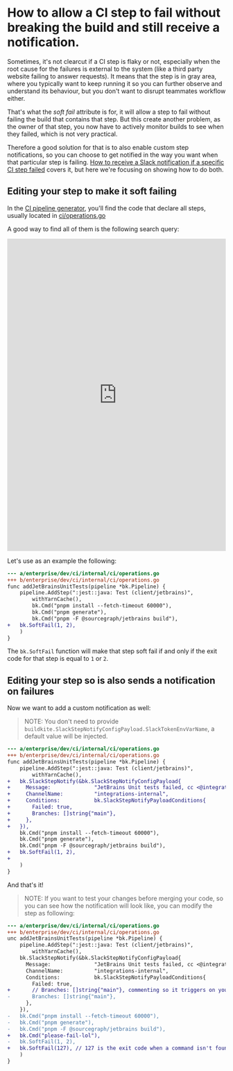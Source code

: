 # How to allow a CI step to fail without breaking the build and still receive a notification.

Sometimes, it's not clearcut if a CI step is flaky or not, especially when the root cause for the failures is external to the system (like a third party website failing to answer requests). It means that the step is in gray area, where you typically want to keep running it so you can further observe and understand its behaviour, but you don't want to disrupt teammates workflow either. 

That's what the _soft fail_ attribute is for, it will allow a step to fail without failing the build that contains that step. But this create another problem, as the owner of that step, you now have to actively monitor builds to see when they failed, which is not very practical.

Therefore a good solution for that is to also enable custom step notifications, so you can choose to get notified in the way you want when that particular step is failing. [How to receive a Slack notification if a specific CI step failed](./receive_slack_notification_on_a_failed_ci_step.md) covers it, but here we're focusing on showing how to do both.

## Editing your step to make it soft failing

In the [CI pipeline generator](../background-information/ci/development.md), you'll find the code that declare all steps, usually located in [ci/operations.go](https://sourcegraph.sourcegraph.com/github.com/sourcegraph/sourcegraph/-/blob/enterprise/dev/ci/internal/ci/operations.go)

A good way to find all of them is the following search query: 

<div class="embed">
  <iframe src="https://sourcegraph.com/embed/notebooks/Tm90ZWJvb2s6MTQwMA=="
    style="width:100%;height:720px" frameborder="0" sandbox="allow-scripts allow-same-origin allow-popups">
  </iframe>
</div>

Let's use as an example the following: 

```diff
--- a/enterprise/dev/ci/internal/ci/operations.go
+++ b/enterprise/dev/ci/internal/ci/operations.go
func addJetBrainsUnitTests(pipeline *bk.Pipeline) {
	pipeline.AddStep(":jest::java: Test (client/jetbrains)",
		withYarnCache(),
		bk.Cmd("pnpm install --fetch-timeout 60000"),
		bk.Cmd("pnpm generate"),
		bk.Cmd("pnpm -F @sourcegraph/jetbrains build"),
+   bk.SoftFail(1, 2),
	)
}
```

The `bk.SoftFail` function will make that step soft fail if and only if the exit code for that step is equal to `1` or `2`.

## Editing your step so is also sends a notification on failures

Now we want to add a custom notification as well:

> NOTE: You don't need to provide `buildkite.SlackStepNotifyConfigPayload.SlackTokenEnvVarName`, a default value will be injected. 

```diff
--- a/enterprise/dev/ci/internal/ci/operations.go
+++ b/enterprise/dev/ci/internal/ci/operations.go
func addJetBrainsUnitTests(pipeline *bk.Pipeline) {
	pipeline.AddStep(":jest::java: Test (client/jetbrains)",
		withYarnCache(),
+   bk.SlackStepNotify(&bk.SlackStepNotifyConfigPayload{
+     Message:              "JetBrains Unit tests failed, cc <@integrations-eng>",
+     ChannelName:          "integrations-internal",
+     Conditions:           bk.SlackStepNotifyPayloadConditions{
+       Failed: true, 
+       Branches: []string{"main"},
+     },
+   }),
    bk.Cmd("pnpm install --fetch-timeout 60000"),
    bk.Cmd("pnpm generate"),
    bk.Cmd("pnpm -F @sourcegraph/jetbrains build"),
+   bk.SoftFail(1, 2),
+   
	)
}
```

And that's it! 

> NOTE: If you want to test your changes before merging your code, so you can see how the notification will look like, you can modify the step as following: 

```diff
--- a/enterprise/dev/ci/internal/ci/operations.go
+++ b/enterprise/dev/ci/internal/ci/operations.go
unc addJetBrainsUnitTests(pipeline *bk.Pipeline) {
	pipeline.AddStep(":jest::java: Test (client/jetbrains)",
		withYarnCache(),
    bk.SlackStepNotify(&bk.SlackStepNotifyConfigPayload{
      Message:              "JetBrains Unit tests failed, cc <@integrations-eng>",
      ChannelName:          "integrations-internal",
      Conditions:           bk.SlackStepNotifyPayloadConditions{
        Failed: true, 
+       // Branches: []string{"main"}, commenting so it triggers on your branch, before it gets merged.
-       Branches: []string{"main"},
      },
    }),
-   bk.Cmd("pnpm install --fetch-timeout 60000"),
-   bk.Cmd("pnpm generate"),
-   bk.Cmd("pnpm -F @sourcegraph/jetbrains build"),
+   bk.Cmd("please-fail-lol"),
-   bk.SoftFail(1, 2),
+   bk.SoftFail(127), // 127 is the exit code when a command isn't found, see the line above.
	)
}
```
